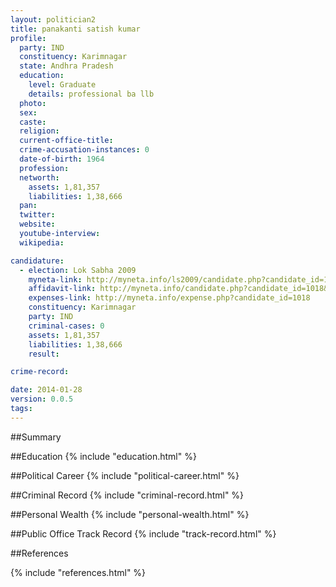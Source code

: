 ```yaml
---
layout: politician2
title: panakanti satish kumar
profile: 
  party: IND
  constituency: Karimnagar
  state: Andhra Pradesh
  education: 
    level: Graduate
    details: professional ba llb
  photo: 
  sex: 
  caste: 
  religion: 
  current-office-title: 
  crime-accusation-instances: 0
  date-of-birth: 1964
  profession: 
  networth: 
    assets: 1,81,357
    liabilities: 1,38,666
  pan: 
  twitter: 
  website: 
  youtube-interview: 
  wikipedia: 

candidature: 
  - election: Lok Sabha 2009
    myneta-link: http://myneta.info/ls2009/candidate.php?candidate_id=1018
    affidavit-link: http://myneta.info/candidate.php?candidate_id=1018&scan=original
    expenses-link: http://myneta.info/expense.php?candidate_id=1018
    constituency: Karimnagar 
    party: IND
    criminal-cases: 0
    assets: 1,81,357
    liabilities: 1,38,666
    result:  

crime-record: 

date: 2014-01-28
version: 0.0.5
tags: 
---
```

##Summary


##Education
{% include "education.html" %}


##Political Career
{% include "political-career.html" %}


##Criminal Record
{% include "criminal-record.html" %}


##Personal Wealth
{% include "personal-wealth.html" %}


##Public Office Track Record
{% include "track-record.html" %}


##References


{% include "references.html" %}